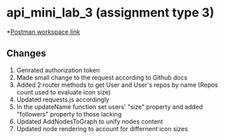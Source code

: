 # api_mini_lab_3 (assignment type 3)

*[Postman workspace link](https://www.postman.com/spacecraft-participant-90054820/workspace/labs-workspace)

## Changes 
1. Genrated authorization token
2. Made small change to the request according to Github docs
3. Added 2 router methods to get User and User's repos by name (Repos count used to evaluate icon size)
4. Updated requests.js accordingly
5. In the updateName function set users' "size" property and added "followers" property to those lacking
6. Updated AddNodesToGraph to unify nodes content
7. Updated node rendering to account for differnent icon sizes


